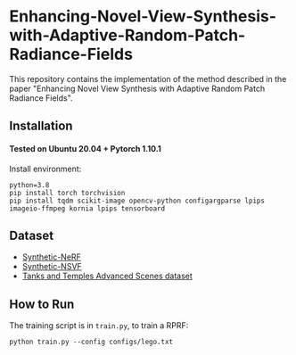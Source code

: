 # Enhancing-Novel-View-Synthesis-with-Adaptive-Random-Patch-Radiance-Fields

This repository contains the implementation of the method described in the paper "Enhancing Novel View Synthesis with Adaptive Random Patch Radiance Fields".

## Installation
 
#### Tested on Ubuntu 20.04 + Pytorch 1.10.1 

Install environment:
```
python=3.8
pip install torch torchvision
pip install tqdm scikit-image opencv-python configargparse lpips imageio-ffmpeg kornia lpips tensorboard
```
## Dataset
* [Synthetic-NeRF](https://drive.google.com/drive/folders/128yBriW1IG_3NJ5Rp7APSTZsJqdJdfc1) 
* [Synthetic-NSVF](https://dl.fbaipublicfiles.com/nsvf/dataset/Synthetic_NSVF.zip)
* [Tanks and Temples Advanced Scenes dataset](https://s3.eu-central-1.amazonaws.com/avg-projects/monosdf/data/tnt_advanced.tar)

## How to Run
The training script is in `train.py`, to train a RPRF:

```
python train.py --config configs/lego.txt
```